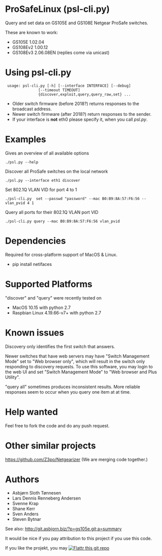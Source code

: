 # ProSafeLinux (psl-cli.py)

Query and set data on GS105E and GS108E Netgear ProSafe switches.

These are known to work:
 * GS105E 1.02.04
 * GS108Ev2 1.00.12
 * GS108Ev3 2.06.08EN (replies come via unicast)

# Using psl-cli.py

     usage: psl-cli.py [-h] [--interface INTERFACE] [--debug]
                   [--timeout TIMEOUT]
                   {discover,exploit,query,query_raw,set} ...

 * Older switch firmware (before 2018?) returns responses to the broadcast address.
 * Newer switch firmware (after 2018?) return responses to the sender.
 * If your interface is **not** eth0 please specify it, when you call *psl.py*.

# Examples

Gives an overview of all available options

    ./psl.py --help

Discover all ProSafe switches on the local network

    ./psl.py --interface eth1 discover

Set 802.1Q VLAN VID for port 4 to 1

    ./psl-cli.py  set --passwd "password" --mac B0:B9:8A:57:F6:56 --vlan_pvid 4 1

Query all ports for their 802.1Q VLAN port VID

    ./psl-cli.py query --mac B0:B9:8A:57:F6:56 vlan_pvid

# Dependencies

Required for cross-platform support of MacOS & Linux.
 - pip install netifaces

# Supported Platforms

"discover" and "query" were recently tested on
 * MacOS 10.15 with python 2.7
 * Raspbian Linux 4.19.66-v7+ with python 2.7

# Known issues

Discovery only identifies the first switch that answers.

Newer switches that have web servers may have "Switch Management Mode" set to "Web browser only", which will result in the switch only responding to discovery requests. To use this software, you may login to the web UI and set "Switch Management Mode" to "Web browser and Plus Utility".

"query all" sometimes produces inconsistent results. More reliable responses seem to occur when you query one item at at time.

# Help wanted

Feel free to fork the code and do any push request.

# Other similar projects

https://github.com/Z3po/Netgearizer (We are merging code together.)

# Authors

* Asbjørn Sloth Tønnesen 
* Lars Dennis Renneberg Andersen
* Svenne Krap
* Shane Kerr
* Sven Anders
* Steven Bytnar

See also: http://git.asbjorn.biz/?p=gs105e.git;a=summary

It would be nice if you pay attribution to this project if you use this code.

If you like the projekt, you may [![Flattr this git repo](http://api.flattr.com/button/flattr-badge-large.png)](https://flattr.com/submit/auto?user_id=tabacha&url=https://github.com/tabacha/ProSafeLinux&title=ProSafeLinux&language=&tags=github&category=software)

